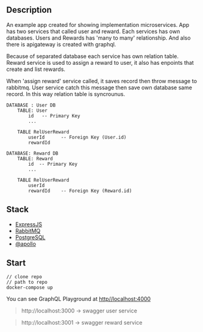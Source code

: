 ## Description

An example app created for showing implementation microservices. App has two services that called user and reward. Each services has own databases. Users and Rewards has 'many to many' relationship. And also there is apigateway is created with graphql. 

Because of separated database each service has own relation table. Reward service is used to assign a reward to user, it also has enpoints that create and list rewards.

When 'assign reward' service called, it saves record then throw message to rabbitmq. User service catch this message then save own database same record. In this way relation table is syncrounus.

```
DATABASE : User DB
    TABLE: User
        id   -- Primary Key
        ...
    
    TABLE RelUserReward
        userId      -- Foreign Key (User.id)
        rewardId
      
DATABASE: Reward DB          
    TABLE: Reward
        id  -- Primary Key
        ...

    TABLE RelUserReward
        userId       
        rewardId    -- Foreign Key (Reward.id)
```

## Stack

- [ExpressJS](https://expressjs.com/)
- [RabbitMQ](https://www.rabbitmq.com/)
- [PostgreSQL](https://www.postgresql.org/)
- [@apollo](https://www.apollographql.com/)

## Start

```
// clone repo
// path to repo
docker-compose up
```

You can see GraphQL Playground at [http//localhost:4000](http//localhost:4000)

> http://localhost:3000 -> swagger user service

> http://localhost:3001 -> swagger reward service